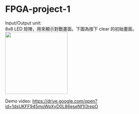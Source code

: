 # FPGA-project-1
Input/Output unit:<br>
8x8 LED 矩陣，用來顯示對戰畫面。下圖為按下 clear 的初始畫面。
<img src="https://github.com/kamiry/FPGA-project-1/blob/master/images/IO1.jpg" width="200"/>

Demo video:
https://drive.google.com/open?id=1dsUKFF945moWpXyD0L86eseNf1l3repO
